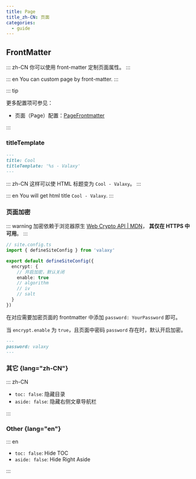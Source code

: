 ```yaml
---
title: Page
title_zh-CN: 页面
categories:
  - guide
---
```


## FrontMatter

::: zh-CN
你可以使用 front-matter 定制页面属性。
:::

::: en
You can custom page by front-matter.
:::

::: tip

更多配置项可参见：

- 页面（Page）配置：[PageFrontmatter](https://github.com/YunYouJun/valaxy/blob/main/packages/valaxy/types/posts.ts#L27)

:::

### titleTemplate

```md
---
title: Cool
titleTemplate: '%s - Valaxy'
---
```

::: zh-CN
这样可以使 HTML 标题变为 `Cool - Valaxy`。
:::

::: en
You will get html title `Cool - Valaxy`.
:::

### 页面加密

::: warning
加密依赖于浏览器原生 [Web Crypto API | MDN](https://developer.mozilla.org/en-US/docs/Web/API/Web_Crypto_API)，
**其仅在 HTTPS 中可用**。
:::

```ts
// site.config.ts
import { defineSiteConfig } from 'valaxy'

export default defineSiteConfig({
  encrypt: {
    // 开启加密，默认关闭
    enable: true
    // algorithm
    // iv
    // salt
  }
})
```

在对应需要加密页面的 frontmatter 中添加 `password: YourPassword` 即可。

当 `encrypt.enable` 为 `true`，且页面中密码 `password` 存在时，默认开启加密。

```md
---
password: valaxy
---
```

### 其它 {lang="zh-CN"}

::: zh-CN

- `toc: false`: 隐藏目录
- `aside: false`: 隐藏右侧文章导航栏

:::

### Other {lang="en"}

::: en

- `toc: false`: Hide TOC
- `aside: false`: Hide Right Aside

:::
